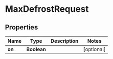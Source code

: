 # MaxDefrostRequest

## Properties
Name | Type | Description | Notes
------------ | ------------- | ------------- | -------------
**on** | **Boolean** |  |  [optional]
